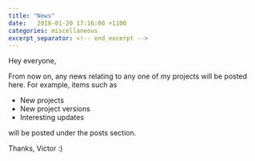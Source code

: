 ```yaml
---
title: "News"
date:   2018-01-20 17:16:00 +1100
categories: miscellaneous
excerpt_separator: <!-- end_excerpt -->
---
```


Hey everyone,

From now on, any news relating to any one of my projects will be posted here.<!-- end_excerpt --> For example, items such as
- New projects
- New project versions
- Interesting updates

will be posted under the posts section.

Thanks,
Victor :)
